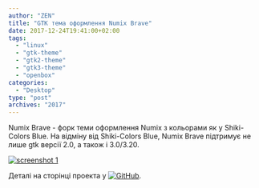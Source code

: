 ```yaml
---
author: "ZEN"
title: "GTK тема оформлення Numix Brave"
date: 2017-12-24T19:41:00+02:00
tags:
  - "linux"
  - "gtk-theme"
  - "gtk2-theme"
  - "gtk3-theme"
  - "openbox"
categories:
  - "Desktop"
type: "post"
archives: "2017"
---
```


Numix Brave - форк теми оформлення Numix з кольорами як у Shiki-Colors Blue. На відміну від Shiki-Colors Blue, Numix Brave підтримує не лише gtk версії 2.0, а також і 3.0/3.20.

<!--more-->

[![screenshot 1](/images/2017/numix_brave/numix_brave_gtk_theme_openbox.png "Openbox з темою Numix Brave")](/images/2017/numix_brave/numix_brave_gtk_theme_openbox.png)

Деталі на сторінці проекта у [![GitHub](https://github.com/zen-tools/numix-brave-gtk-theme/)](https://github.com/zen-tools/numix-brave-gtk-theme/).
